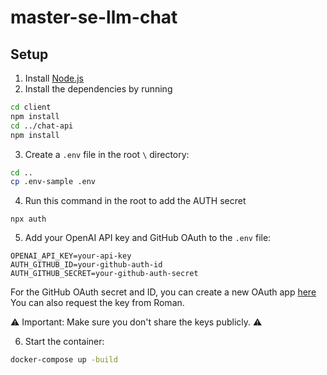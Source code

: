 # master-se-llm-chat

## Setup

1. Install [Node.js](https://nodejs.org/en/download/)
2. Install the dependencies by running

```bash
cd client
npm install
cd ../chat-api
npm install
``` 

3. Create a `.env` file in the root `\` directory:

```bash
cd ..
cp .env-sample .env
```

4. Run this command in the root to add the AUTH secret

```
npx auth 
```

5. Add your OpenAI API key and GitHub OAuth to the `.env` file:

```
OPENAI_API_KEY=your-api-key
AUTH_GITHUB_ID=your-github-auth-id
AUTH_GITHUB_SECRET=your-github-auth-secret
```

For the GitHub OAuth secret and ID, you can create a new OAuth app [here](https://docs.github.com/en/apps/oauth-apps/building-oauth-apps/creating-an-oauth-app)
You can also request the key from Roman.

⚠️ Important: Make sure you don't share the keys publicly. ⚠️

6. Start the container:

```bash
docker-compose up -build
```

